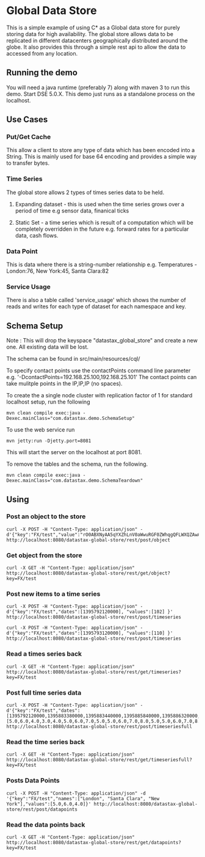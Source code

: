 Global Data Store
========================================================

This is a simple example of using C* as a Global data store for purely storing data for high availability. The global store allows data to be replicated in different datacenters geographically distributed around the globe. It also provides this through a simple rest api to allow the data to accessed from any location.  

## Running the demo 

You will need a java runtime (preferably 7) along with maven 3 to run this demo. Start DSE 5.0.X. This demo just runs as a standalone process on the localhost.

## Use Cases

### Put/Get Cache
This allow a client to store any type of data which has been encoded into a String. This is mainly used for base 64 encoding and provides a simple way to transfer bytes.

### Time Series
The global store allows 2 types of times series data to be held.

1. Expanding dataset - this is used when the time series grows over a period of time e.g sensor data, finanical ticks

2. Static Set - a time series which is result of a computation which will be completely overridden in the future e.g. forward rates for a particular data, cash flows. 

### Data Point
This is data where there is a string-number relationship e.g. Temperatures - London:76, New York:45, Santa Clara:82

### Service Usage
There is also a table called 'service_usage' which shows the number of reads and writes for each type of dataset for each namespace and key.
   
## Schema Setup
Note : This will drop the keyspace "datastax_global_store" and create a new one. All existing data will be lost. 

The schema can be found in src/main/resources/cql/

To specify contact points use the contactPoints command line parameter e.g. '-DcontactPoints=192.168.25.100,192.168.25.101'
The contact points can take mulitple points in the IP,IP,IP (no spaces).

To create the a single node cluster with replication factor of 1 for standard localhost setup, run the following

    mvn clean compile exec:java -Dexec.mainClass="com.datastax.demo.SchemaSetup"

To use the web service run 

	mvn jetty:run -Djetty.port=8081
    
This will start the server on the localhost at port 8081.

To remove the tables and the schema, run the following.

    mvn clean compile exec:java -Dexec.mainClass="com.datastax.demo.SchemaTeardown"
	
## Using

### Post an object to the store

	curl -X POST -H "Content-Type: application/json" -d'{"key":"FX/test","value":"rO0ABXNyAA5qYXZhLnV0aWwuRGF0ZWhqgQFLWXQZAwAAeHB3CAAAAUsmhmEjeA"}' http://localhost:8080/datastax-global-store/rest/post/object

### Get object from the store

	curl -X GET -H "Content-Type: application/json" http://localhost:8080/datastax-global-store/rest/get/object?key=FX/test

### Post new items to a time series
```
curl -X POST -H "Content-Type: application/json" -d'{"key":"FX/test","dates":[1395792120000], "values":[102] }' http://localhost:8080/datastax-global-store/rest/post/timeseries

curl -X POST -H "Content-Type: application/json" -d'{"key":"FX/test","dates":[1395793120000], "values":[110] }' http://localhost:8080/datastax-global-store/rest/post/timeseries
```
### Read a times series back
 
	curl -X GET -H "Content-Type: application/json" http://localhost:8080/datastax-global-store/rest/get/timeseries?key=FX/test

### Post full time series data
```
curl -X POST -H "Content-Type: application/json" -d'{"key":"FX/test","dates":[1395792120000,1395883380000,1395883440000,1395885840000,1395886320000,1395886980000,1395887040000,1395889140000,1395889260000,1395889380000,1395890100000,1395890760000,1395891240000,1395891540000,1395893520000,1395894180000,1395894300000,1395894360000,1395895140000,1395895740000,1395895920000,1395896340000,1395896580000,1395896640000,1395898440000,1395898920000,1395898980000,1395899040000,1395899640000,1395899700000,1395899820000,1395899940000,1395900060000,1395900240000,1395900600000,1395900780000,1395900960000,1395901200000,1395901560000,1395901740000,1395902280000,1395902460000,1395902520000,1395902760000,1395902940000],"values":[5.0,6.0,4.0,3.0,4.0,5.0,6.0,7.0,5.0,5.0,6.0,7.0,8.0,5.0,5.0,6.0,7.0,8.0,9.0,7.0,6.0,5.0,6.0,4.0,3.0,5.0,6.0,7.0,5.0,4.0,6.0,3.0,4.0,5.0,7.0,5.0,4.0,6.0,7.0,5.0,5.0,4.0,6.0,7.0,8.0]}' http://localhost:8080/datastax-global-store/rest/post/timeseriesfull
```
### Read the time series back

	curl -X GET -H "Content-Type: application/json"  http://localhost:8080/datastax-global-store/rest/get/timeseriesfull?key=FX/test

### Posts Data Points 

	curl -X POST -H "Content-Type: application/json" -d '{"key":"FX/test","names":["London", "Santa Clara", "New York"],"values":[5.0,6.0,4.0]}' http://localhost:8080/datastax-global-store/rest/post/datapoints

### Read the data points back

	curl -X GET -H "Content-Type: application/json" http://localhost:8080/datastax-global-store/rest/get/datapoints?key=FX/test



